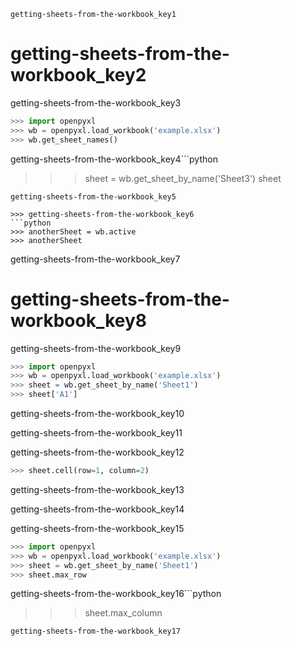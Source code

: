 ```ngMeta
getting-sheets-from-the-workbook_key1
```
# getting-sheets-from-the-workbook_key2
getting-sheets-from-the-workbook_key3

```python
>>> import openpyxl
>>> wb = openpyxl.load_workbook('example.xlsx')
>>> wb.get_sheet_names()
```
getting-sheets-from-the-workbook_key4```python
>>> sheet = wb.get_sheet_by_name('Sheet3')
>>> sheet
```
getting-sheets-from-the-workbook_key5

>>> getting-sheets-from-the-workbook_key6
```python
>>> anotherSheet = wb.active
>>> anotherSheet
```
getting-sheets-from-the-workbook_key7

# getting-sheets-from-the-workbook_key8
getting-sheets-from-the-workbook_key9

```python
>>> import openpyxl
>>> wb = openpyxl.load_workbook('example.xlsx')
>>> sheet = wb.get_sheet_by_name('Sheet1')
>>> sheet['A1']
```
getting-sheets-from-the-workbook_key10

getting-sheets-from-the-workbook_key11

getting-sheets-from-the-workbook_key12

```python
>>> sheet.cell(row=1, column=2)
```
getting-sheets-from-the-workbook_key13

getting-sheets-from-the-workbook_key14

getting-sheets-from-the-workbook_key15

```python
>>> import openpyxl
>>> wb = openpyxl.load_workbook('example.xlsx')
>>> sheet = wb.get_sheet_by_name('Sheet1')
>>> sheet.max_row
```
getting-sheets-from-the-workbook_key16```python
>>> sheet.max_column
```
getting-sheets-from-the-workbook_key17